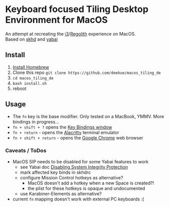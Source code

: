 # Keyboard focused Tiling Desktop Environment for MacOS

An attempt at recreating the [i3](https://i3wm.org)/[Regolith](https://regolith-linux.org) experience on MacOS.  
Based on [skhd](https://github.com/koekeishiya/skhd) and [yabai](https://github.com/koekeishiya/yabai)

## Install
1. [Install Homebrew](https://brew.sh)
2. Clone this repo
   `git clone https://github.com/deekue/macos_tiling_de`
3. `cd macos_tiling_de`
4. `bash install.sh`
5. reboot

## Usage
* The `fn` key is the base modifier.  Only tested on a MacBook, YMMV.  More bindings in progress...
* `fn + shift + ?` opens the [Key Bindings window](https://github.com/deekue/macos_tiling_de/blob/master/keybindings_window-thumb.png?raw=true)
* `fn + return` - opens the [Alacritty](https://github.com/alacritty/alacritty) terminal emulator
* `fn + shift + return` - opens the [Google Chrome](https://google.com/chrome/) web browser

### Caveats / ToDos
* MacOS SIP needs to be disabled for some Yabai features to work
  * see Yabai doc [Disabling System Integrity Protection](https://github.com/koekeishiya/yabai/wiki/Disabling-System-Integrity-Protection)
  * mark affected key binds in skhdrc
  * configure Mission Control hotkeys as alternative?
    * MacOS doesn't add a hotkey when a new Space is created?!
    * the plist for these hotkeys is opaque and undocumented
  * use Karabiner-Elements as alternative?
* current `fn` mapping doesn't work with external PC keyboards :(
    
